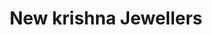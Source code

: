 ---
title: "New krishna Jewellers"
url: /pune/new-krishna-jewellers-kolhewadi-road/
shop: jewelry
---